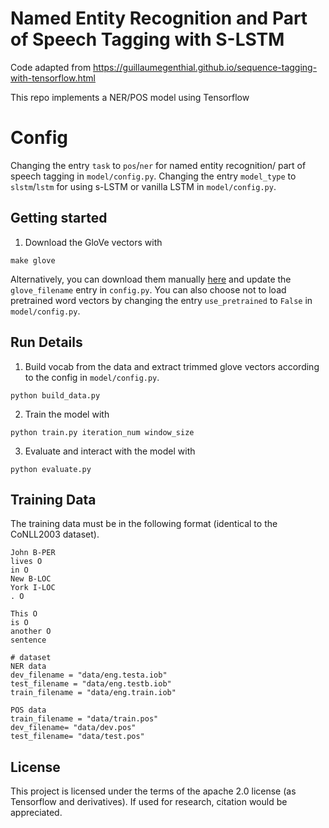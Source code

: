 # Named Entity Recognition and Part of Speech Tagging with S-LSTM

Code adapted from https://guillaumegenthial.github.io/sequence-tagging-with-tensorflow.html

This repo implements a NER/POS model using Tensorflow 

# Config
 Changing the entry `task` to `pos`/`ner` for named entity recognition/ part of speech tagging in `model/config.py`.
 Changing the entry `model_type` to `slstm`/`lstm` for using s-LSTM or vanilla LSTM  in `model/config.py`.

## Getting started
1. Download the GloVe vectors with

```
make glove
```

Alternatively, you can download them manually [here](https://nlp.stanford.edu/projects/glove/) and update the `glove_filename` entry in `config.py`. You can also choose not to load pretrained word vectors by changing the entry `use_pretrained` to `False` in `model/config.py`.


## Run Details

1. Build vocab from the data and extract trimmed glove vectors according to the config in `model/config.py`.

```
python build_data.py
```

2. Train the model with

```
python train.py iteration_num window_size
```


3. Evaluate and interact with the model with
```
python evaluate.py
```

## Training Data

The training data must be in the following format (identical to the CoNLL2003 dataset).

```
John B-PER
lives O
in O
New B-LOC
York I-LOC
. O

This O
is O
another O
sentence
```

```
# dataset
NER data
dev_filename = "data/eng.testa.iob"
test_filename = "data/eng.testb.iob"
train_filename = "data/eng.train.iob"
```
```
POS data
train_filename = "data/train.pos"
dev_filename= "data/dev.pos"
test_filename= "data/test.pos"
```
## License

This project is licensed under the terms of the apache 2.0 license (as Tensorflow and derivatives). If used for research, citation would be appreciated.

